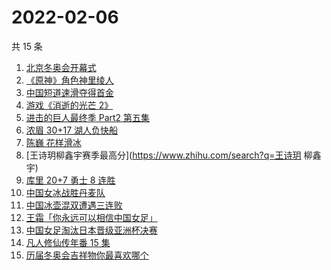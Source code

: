 # 2022-02-06

共 15 条

<!-- BEGIN -->
<!-- 最后更新时间 Sun Feb 06 2022 02:08:19 GMT+0800 (China Standard Time) -->

1. [北京冬奥会开幕式](https://www.zhihu.com/search?q=冬奥会开幕式)
1. [《原神》角色神里绫人](https://www.zhihu.com/search?q=原神)
1. [中国短道速滑夺得首金](https://www.zhihu.com/search?q=短道速滑)
1. [游戏《消逝的光芒 2》](https://www.zhihu.com/search?q=消逝的光芒2)
1. [进击的巨人最终季 Part2 第五集](https://www.zhihu.com/search?q=进击的巨人)
1. [浓眉 30+17 湖人负快船](https://www.zhihu.com/search?q=湖人)
1. [陈巍 花样滑冰](https://www.zhihu.com/search?q=花样滑冰)
1. [王诗玥柳鑫宇赛季最高分](https://www.zhihu.com/search?q=王诗玥 柳鑫宇)
1. [库里 20+7 勇士 8 连胜](https://www.zhihu.com/search?q=勇士)
1. [中国女冰战胜丹麦队](https://www.zhihu.com/search?q=冰球)
1. [中国冰壶混双遭遇三连败](https://www.zhihu.com/search?q=冰壶)
1. [王霜「你永远可以相信中国女足」](https://www.zhihu.com/search?q=王霜)
1. [中国女足淘汰日本晋级亚洲杯决赛](https://www.zhihu.com/search?q=中国女足)
1. [凡人修仙传年番 15 集](https://www.zhihu.com/search?q=凡人修仙传)
1. [历届冬奥会吉祥物你最喜欢哪个](https://www.zhihu.com/search?q=冬奥会吉祥物)

<!-- END -->
